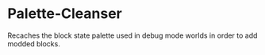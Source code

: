 # Palette-Cleanser
 Recaches the block state palette used in debug mode worlds in order to add modded blocks.
